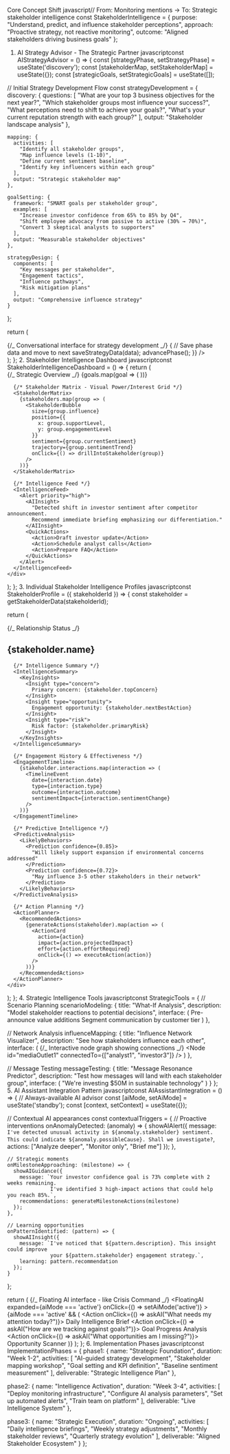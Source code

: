 Core Concept Shift
javascript// From: Monitoring mentions → To: Strategic stakeholder intelligence
const StakeholderIntelligence = {
purpose: "Understand, predict, and influence stakeholder perceptions",
approach: "Proactive strategy, not reactive monitoring",
outcome: "Aligned stakeholders driving business goals"
};

1. AI Strategy Advisor - The Strategic Partner
   javascriptconst AIStrategyAdvisor = () => {
   const [strategyPhase, setStrategyPhase] = useState('discovery');
   const [stakeholderMap, setStakeholderMap] = useState({});
   const [strategicGoals, setStrategicGoals] = useState([]);

// Initial Strategy Development Flow
const strategyDevelopment = {
discovery: {
questions: [
"What are your top 3 business objectives for the next year?",
"Which stakeholder groups most influence your success?",
"What perceptions need to shift to achieve your goals?",
"What's your current reputation strength with each group?"
],
output: "Stakeholder landscape analysis"
},

    mapping: {
      activities: [
        "Identify all stakeholder groups",
        "Map influence levels (1-10)",
        "Define current sentiment baseline",
        "Identify key influencers within each group"
      ],
      output: "Strategic stakeholder map"
    },

    goalSetting: {
      framework: "SMART goals per stakeholder group",
      examples: [
        "Increase investor confidence from 65% to 85% by Q4",
        "Shift employee advocacy from passive to active (30% → 70%)",
        "Convert 3 skeptical analysts to supporters"
      ],
      output: "Measurable stakeholder objectives"
    },

    strategyDesign: {
      components: [
        "Key messages per stakeholder",
        "Engagement tactics",
        "Influence pathways",
        "Risk mitigation plans"
      ],
      output: "Comprehensive influence strategy"
    }

};

return (
<div className="ai-strategy-advisor">
{/_ Conversational interface for strategy development _/}
<StrategyChat
phase={strategyPhase}
onPhaseComplete={(data) => {
// Save phase data and move to next
saveStrategyData(data);
advancePhase();
}}
/>
</div>
);
}; 2. Stakeholder Intelligence Dashboard
javascriptconst StakeholderIntelligenceDashboard = () => {
return (
<div className="intelligence-dashboard">
{/_ Strategic Overview _/}
<StrategicHealthScore>
<OverallAlignment score={82} trend="+5%" />
<GoalProgress>
{goals.map(goal => (
<GoalCard
              stakeholder={goal.stakeholder}
              target={goal.target}
              current={goal.current}
              deadline={goal.deadline}
              riskLevel={calculateRisk(goal)}
            />
))}
</GoalProgress>
</StrategicHealthScore>

      {/* Stakeholder Matrix - Visual Power/Interest Grid */}
      <StakeholderMatrix>
        {stakeholders.map(group => (
          <StakeholderBubble
            size={group.influence}
            position={{
              x: group.supportLevel,
              y: group.engagementLevel
            }}
            sentiment={group.currentSentiment}
            trajectory={group.sentimentTrend}
            onClick={() => drillIntoStakeholder(group)}
          />
        ))}
      </StakeholderMatrix>

      {/* Intelligence Feed */}
      <IntelligenceFeed>
        <Alert priority="high">
          <AIInsight>
            "Detected shift in investor sentiment after competitor announcement.
            Recommend immediate briefing emphasizing our differentiation."
          </AIInsight>
          <QuickActions>
            <Action>Draft investor update</Action>
            <Action>Schedule analyst calls</Action>
            <Action>Prepare FAQ</Action>
          </QuickActions>
        </Alert>
      </IntelligenceFeed>
    </div>

);
}; 3. Individual Stakeholder Intelligence Profiles
javascriptconst StakeholderProfile = ({ stakeholderId }) => {
const stakeholder = getStakeholderData(stakeholderId);

return (
<div className="stakeholder-deep-dive">
{/_ Relationship Status _/}
<RelationshipHeader>
<h2>{stakeholder.name}</h2>
<InfluenceScore value={stakeholder.influence} max={10} />
<SentimentGauge current={stakeholder.sentiment} target={stakeholder.targetSentiment} />
</RelationshipHeader>

      {/* Intelligence Summary */}
      <IntelligenceSummary>
        <KeyInsights>
          <Insight type="concern">
            Primary concern: {stakeholder.topConcern}
          </Insight>
          <Insight type="opportunity">
            Engagement opportunity: {stakeholder.nextBestAction}
          </Insight>
          <Insight type="risk">
            Risk factor: {stakeholder.primaryRisk}
          </Insight>
        </KeyInsights>
      </IntelligenceSummary>

      {/* Engagement History & Effectiveness */}
      <EngagementTimeline>
        {stakeholder.interactions.map(interaction => (
          <TimelineEvent
            date={interaction.date}
            type={interaction.type}
            outcome={interaction.outcome}
            sentimentImpact={interaction.sentimentChange}
          />
        ))}
      </EngagementTimeline>

      {/* Predictive Intelligence */}
      <PredictiveAnalysis>
        <LikelyBehaviors>
          <Prediction confidence={0.85}>
            "Will likely support expansion if environmental concerns addressed"
          </Prediction>
          <Prediction confidence={0.72}>
            "May influence 3-5 other stakeholders in their network"
          </Prediction>
        </LikelyBehaviors>
      </PredictiveAnalysis>

      {/* Action Planning */}
      <ActionPlanner>
        <RecommendedActions>
          {generateActions(stakeholder).map(action => (
            <ActionCard
              action={action}
              impact={action.projectedImpact}
              effort={action.effortRequired}
              onClick={() => executeAction(action)}
            />
          ))}
        </RecommendedActions>
      </ActionPlanner>
    </div>

);
}; 4. Strategic Intelligence Tools
javascriptconst StrategicTools = {
// Scenario Planning
scenarioModeling: {
title: "What-If Analysis",
description: "Model stakeholder reactions to potential decisions",
interface: (
<ScenarioModeler>
<Scenario name="Price Increase">
<Impact stakeholder="Customers" sentiment="-15%" />
<Impact stakeholder="Investors" sentiment="+8%" />
<Recommendations>
<Action>Pre-announce value additions</Action>
<Action>Segment communication by customer tier</Action>
</Recommendations>
</Scenario>
</ScenarioModeler>
)
},

// Network Analysis
influenceMapping: {
title: "Influence Network Visualizer",
description: "See how stakeholders influence each other",
interface: (
<NetworkGraph>
{/_ Interactive node graph showing connections _/}
<Node id="mediaOutlet1" connectedTo={["analyst1", "investor3"]} />
<InfluencePath from="analyst1" to="investorGroup" strength={0.8} />
</NetworkGraph>
)
},

// Message Testing
messageTesting: {
title: "Message Resonance Predictor",
description: "Test how messages will land with each stakeholder group",
interface: (
<MessageTester>
<TestMessage>
"We're investing $50M in sustainable technology"
</TestMessage>
<PredictedReactions>
<Reaction group="Investors" score={7.5} feedback="ROI concerns" />
<Reaction group="Employees" score={9.2} feedback="Pride boost" />
<Reaction group="Activists" score={8.7} feedback="Want specifics" />
</PredictedReactions>
</MessageTester>
)
}
}; 5. AI Assistant Integration Pattern
javascriptconst AIAssistantIntegration = () => {
// Always-available AI advisor
const [aiMode, setAiMode] = useState('standby');
const [context, setContext] = useState({});

// Contextual AI appearances
const contextualTriggers = {
// Proactive interventions
onAnomalyDetected: (anomaly) => {
showAIAlert({
message: `I've detected unusual activity in ${anomaly.stakeholder} sentiment. 
                  This could indicate ${anomaly.possibleCause}. Shall we investigate?`,
actions: ["Analyze deeper", "Monitor only", "Brief me"]
});
},

    // Strategic moments
    onMilestoneApproaching: (milestone) => {
      showAIGuidance({
        message: `Your investor confidence goal is 73% complete with 2 weeks remaining.
                  I've identified 3 high-impact actions that could help you reach 85%.`,
        recommendations: generateMilestoneActions(milestone)
      });
    },

    // Learning opportunities
    onPatternIdentified: (pattern) => {
      showAIInsight({
        message: `I've noticed that ${pattern.description}. This insight could improve
                  your ${pattern.stakeholder} engagement strategy.`,
        learning: pattern.recommendation
      });
    }

};

return (
<AIAssistantWrapper>
{/_ Floating AI interface - like Crisis Command _/}
<FloatingAI
expanded={aiMode === 'active'}
onClick={() => setAiMode('active')} >
<AIAvatar mood={determineAIMood(context)} />
{aiMode === 'active' && (
<AIInterface>
<QuickActions>
<Action onClick={() => askAI("What needs my attention today?")}>
Daily Intelligence Brief
</Action>
<Action onClick={() => askAI("How are we tracking against goals?")}>
Goal Progress Analysis
</Action>
<Action onClick={() => askAI("What opportunities am I missing?")}>
Opportunity Scanner
</Action>
</QuickActions>
<ConversationArea />
</AIInterface>
)}
</FloatingAI>
</AIAssistantWrapper>
);
}; 6. Implementation Phases
javascriptconst ImplementationPhases = {
phase1: {
name: "Strategic Foundation",
duration: "Week 1-2",
activities: [
"AI-guided strategy development",
"Stakeholder mapping workshop",
"Goal setting and KPI definition",
"Baseline sentiment measurement"
],
deliverable: "Strategic Intelligence Plan"
},

phase2: {
name: "Intelligence Activation",
duration: "Week 3-4",
activities: [
"Deploy monitoring infrastructure",
"Configure AI analysis parameters",
"Set up automated alerts",
"Train team on platform"
],
deliverable: "Live Intelligence System"
},

phase3: {
name: "Strategic Execution",
duration: "Ongoing",
activities: [
"Daily intelligence briefings",
"Weekly strategy adjustments",
"Monthly stakeholder reviews",
"Quarterly strategy evolution"
],
deliverable: "Aligned Stakeholder Ecosystem"
}
};

